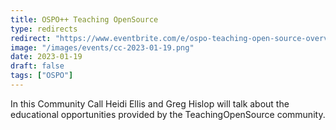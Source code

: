 ```yaml
---
title: OSPO++ Teaching OpenSource
type: redirects
redirect: "https://www.eventbrite.com/e/ospo-teaching-open-source-overview-tickets-510511091417"
image: "/images/events/cc-2023-01-19.png"
date: 2023-01-19
draft: false
tags: ["OSPO"]
---
```

In this Community Call Heidi Ellis and Greg Hislop will talk about the educational opportunities provided by the TeachingOpenSource community.
